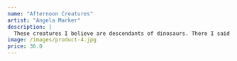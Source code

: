 ```yaml
---
name: "Afternoon Creatures"
artist: "Angela Marker"
description: |
  These creatures I believe are descendants of dinosaurs. There I said it! I see them all the time in my garden, they seem to be fond of the little fountain in my backyard.
image: /images/product-4.jpg
price: 36.0
---
```

